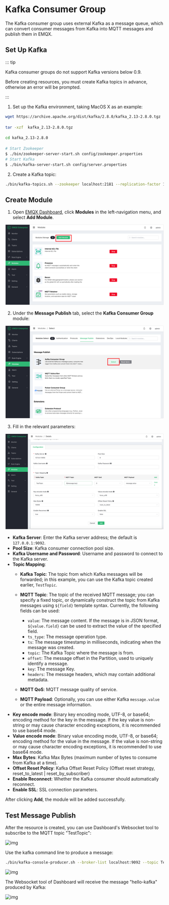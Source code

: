 # Kafka Consumer Group

The Kafka consumer group uses external Kafka as a message queue, which can convert consumer messages from Kafka into MQTT messages and publish them in EMQX.

## Set Up Kafka

::: tip

Kafka consumer groups do not support Kafka versions below 0.9.

Before creating resources, you must create Kafka topics in advance, otherwise an error will be prompted.

:::

1. Set up the Kafka environment, taking MacOS X as an example:

```bash
wget https://archive.apache.org/dist/kafka/2.8.0/kafka_2.13-2.8.0.tgz

tar -xzf  kafka_2.13-2.8.0.tgz

cd kafka_2.13-2.8.0

# Start Zookeeper
$ ./bin/zookeeper-server-start.sh config/zookeeper.properties
# Start Kafka
$ ./bin/kafka-server-start.sh config/server.properties
```

2. Create a Kafka topic:

```bash
./bin/kafka-topics.sh --zookeeper localhost:2181 --replication-factor 1 --partitions 1 --topic testTopic --create
```

## Create Module

1. Open [EMQX Dashboard](http://127.0.0.1:18083/#/modules), click **Modules** in the left-navigation menu, and select **Add Module**.

<img src="./assets/modules.png" alt="img" style="zoom:67%;" />

2. Under the **Message Publish** tab, select the **Kafka Consumer Group** module:

<img src="./assets/kafka_consumer2.png" alt="img" style="zoom:67%;" />

3. Fill in the relevant parameters:

<img src="./assets/kafka_consumer3.png" style="zoom:67%;" />

- **Kafka Server**: Enter the Kafka server address; the default is `127.0.0.1:9092`.
- **Pool Size**: Kafka consumer connection pool size.
- **Kafka Username and Password**: Username and password to connect to the Kafka server.
- **Topic Mapping**:
  - **Kafka Topic**: The topic from which Kafka messages will be forwarded; in this example, you can use the Kafka topic created earlier, `TestTopic`.
  - **MQTT Topic**: The topic of the received MQTT message; you can specify a fixed topic, or dynamically construct the topic from Kafka messages using `${field}` template syntax. Currently, the following fields can be used:
    - `value`: The message content. If the message is in JSON format, `${value.field}` can be used to extract the value of the specified field.
    - `ts_type`: The message operation type. 
    - `ts`: The message timestamp in milliseconds, indicating when the message was created.
    - `topic`: The Kafka Topic where the message is from.
    - `offset`: The message offset in the Partition, used to uniquely identify a message.
    - `key`: The message Key.
    - `headers`: The message headers, which may contain additional metadata.
  
  - **MQTT QoS**: MQTT message quality of service.
  - **MQTT Payload**: Optionally, you can use either Kafka `message.value` or the entire message information.
- **Key encode mode**: Binary key encoding mode, UTF-8, or base64; encoding method for the key in the message. If the key value is non-string or may cause character encoding exceptions, it is recommended to use base64 mode.
- **Value encode mode**: Binary value encoding mode, UTF-8, or base64; encoding method for the value in the message. If the value is non-string or may cause character encoding exceptions, it is recommended to use base64 mode.
- **Max Bytes**: Kafka Max Bytes (maximum number of bytes to consume from Kafka at a time).
- **Offset Reset Policy**: Kafka Offset Reset Policy (Offset reset strategy, reset_to_latest | reset_by_subscriber)
- **Enable Reconnect**: Whether the Kafka consumer should automatically reconnect.
- **Enable SSL**: SSL connection parameters.

After clicking **Add**, the module will be added successfully.

## Test Message Publish

After the resource is created, you can use Dashboard's Websocket tool to subscribe to the MQTT topic "TestTopic":

![img](./assets/kafka_consumer5.png)

Use the kafka command line to produce a message:

```bash
./bin/kafka-console-producer.sh --broker-list localhost:9092 --topic TestTopic
```

![img](./assets/kafka_consumer6.png)

The Websocket tool of Dashboard will receive the message "hello-kafka" produced by Kafka:

![img](./assets/kafka_consumer7.png)
